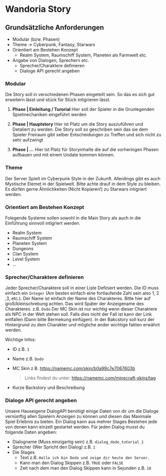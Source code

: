 # Wandoria Story


## Grundsätzliche Anforderungen
- Modular (bzw. Phasen)
- Theme -> Cyberpunk, Fantasy, Starwars
- Orientiert am Bestehen Konzept
	-  Realm System, Raumschiff System, Planeten als Farmwelt etc.
- Angabe von Dialogen, Sprechern etc.
	- Sprecher/Charaktere definieren
	- Dialoge API gerecht angeben

### Modular
Die Story soll in verschiedenen Phasen eingeteilt sein. So das es sich gut erweitern lässt und stück für Stück intigrieren lässt.

 1. **Phase | Einleitung / Turorial**
	  Hier soll der Spieler in die Grunlegenden Spielmechaniken eingeführt werden
	 
 2. **Phase | Hauptstory**
	Hier ist Platz um die Story auszuführen und Detaliert zu werden. Die Story soll so geschriben sein das sie dem Spieler Freiraum gibt selber Entscheidungen zu Treffen und sich nicht zu sehr aufzwingt
	
 3. **Phase | ...**
	Hier Ist Platz für Storyinhalte die auf die vorheringen Phasen aufbauen und mit einem Uodate kommen können.




### Theme
Der Server Spielt im Cyberpunk Style in der Zukunft. Allerdings gibt es auch Mystische Elemet in der Spielwelt. Bitte achte drauf in dem Style zu bleiben. Es dürfen gerne Ähnlichkeiten (Nicht Kopieren!) zu Starwars intigriert werden.

### Orientiert am Bestehen Konzept
Folegende Systeme sollen sowohl in die Main Story als auch in die Einführung sinnvoll intigriert werden.

 - Realm System
 - Raumschiff System
 - Planeten System
 - Dungeons
 - Clan System
 - Level System
 - ...

### Sprecher/Charaktere definieren
Jeder Sprecher/Charaktere soll in einer Liste Definiert werden. 
Die ID muss einfach ein `Integer` (Am besten einfach eine fortlaufende Zahl sein also 1, 2 ,3, etc.).
Der Name ist einfach der Name des Charakteres. Bitte hier auf groß/kleinschrebung achten. Das wird Später der Anzeigename des Charakteres. z.B. `Dodo`
Der MC Skin ist nur wichtig wenn dieser Charaktere als NPC in der Welt stehen soll. Falls dies nicht der Fall ist kann der Link entfallen (Dann bitte Bermekung einfügen). 
In der Bakcstory soll kurz der Hintergrund zu dem Charakter und mögliche ander wichtige fakten erwähnt werden.

Wichtige Infos:
- ID z.B. `1`
- Name z.B. `Dodo`
- MC Skin z.B. https://namemc.com/skin/b0a99c7e7067603b 
	>Links findest du unter: https://namemc.com/minecraft-skins/tag
	
- Kurze Backstory und Beschreibung


### Dialoge API gerecht angeben
Unsere Hauseigene DialogAPI benötigt einige Daten von dir um die Dialoge vernünftig allen Spielern Anzeigen zu können und diesen das Maximale Spiel Erlebnis zu bieten.
Ein Dialog kann aus mehrer Stages Bestehen jede von denen kann einzelt gestartet werden.
Für jeden Dialog musst du folgende Daten angeben:
- Dialogname (Muss einzigartig sein) z.B. `dialog_dodo_tutorial_1`
- Sprecher (Wer Spricht den Dialog) z.B. `1`
- Die Stages
	- Text z.B. `Hallo ich bin Dodo und zeige dir heute den Server.`
	- Kann man den Dialog Skippen z.B. `TRUE` oder `FALSE`
	- Zeit nach dem man den Dialog Skippen kann in Sejunden z.B. `10`

